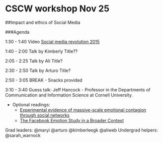 # CSCW workshop Nov 25 
##Impact and ethics of Social Media

###Agenda

1:30 - 1:40 Video [Social media revolution 2015](https://www.youtube.com/watch?v=0eUeL3n7fDs)

1:40 - 2:00 Talk by Kimberly Title??

2:05 - 2:25 Talk by Ali  Title?

2:30 - 2:50 Talk by Arturo Title?

2:50 - 3:05 BREAK - Snacks provided

3:10 - 3:40 Guess talk: Jeff Hancock - Professor in the Departments of Communication and Information Science at Cornell University.

  * Optional readings:
    - [Experimental evidence of massive-scale emotional contagion through social networks](http://www.pnas.org/content/111/24/8788.full)
    - [The Facebook Emotion Study in a Broader Context](http://www.scilogs.com/from_the_lab_bench/the-facebook-emotion-study-in-a-broader-context/)


Grad leaders: @maryi  @arturo @kimberleegk @aliweb 
Undergrad helpers: @sarah_warnock
